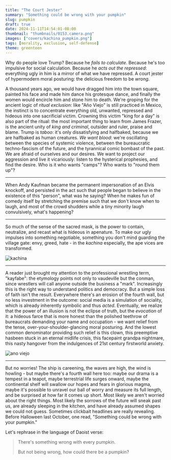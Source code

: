 ```yaml
---
title: "The Court Jester"
summary: "Something could be wrong with your pumpkin"
slug: pumpkin
draft: true
date: 2024-11-11T14:54:01-08:00
thumbnail: "thumbnails/0153.camera.png"
images: ["covers/kachina_pumpkin.png"]
tags: [morality, exclusion, self-defense]
theme: greenteen
---
```


Why do people love Trump? Because he *fails to calculate*. Because he's too impulsive for social calculation. Because he *acts out the repressed*: everything ugly in him is a mirror of what we have repressed. A court jester of hypermodern moral posturing: the delicious freedom to be *wrong*.

A thousand years ago, we would have dragged him into the town square, painted his face and made him dance his grotesque dance, and finally the women would encircle him and stone him to death. We're groping for the ancient logic of *ritual exclusion*: like "Año Viejo" is still practiced in Mexico, the instinct is to concentrate everything old, unwanted, repressed and hideous into one sacrificial victim.  Crowning this victim "king for a day" is also part of the ritual: the most important thing to learn from James Frazer, is the ancient unity of *king and criminal*, outsider and ruler, praise and blame. Trump is *taboo*: it's only dissatisfying and halfbaked, because we are halfbaked as human creatures. *We want blood*: we're oscillating between the species of systemic violence, between the bureaucratic techno-fascism of the future, and the tyrannical comic bombast of the past. We are afraid of ourselves and our desires. We want to project our aggression and live it vicariously: listen to the hysterical prophesies, and find the desire. Who is it who wants "camps"? Who wants to "round them up"?

---

When Andy Kaufman became the permanent impersonation of an Elvis knockoff, and persisted in the act such that people began to believe in the existence of this "person", what was he saying? When he makes fun of comedy itself by stretching the premise such that we don't know when to laugh, and most of the crowd shudders while a tiny minority laugh convulsively, what's happening?

---

So much of the sense of the sacred mask, is the power to contain, neutralize, and recast what is hideous in apenature. To make our ugly impulses into something negotiable, something you don't mind guarding the village gate: envy, greed, hate - in the *kachina* especially, the ape vices are transformed.

![kachina](/covers/kachina_doll.png)

---

A reader just brought my attention to the professional wrestling term, "kayfabe": the etymology points not only to vaudeville but the conman, since wrestlers will call anyone outside the business a "mark". Increasingly this is the right way to understand politics and democracy. But a simple loss of faith isn't the result. Everywhere there's an erosion of the fourth wall, but no less investment in the outcome: social media is a simulation of sociality, which is already inherently symbolic and thus *acted*. Eventually, we realize that the power of an illusion is not the eclipse of truth, but the *evocation* of it: a hideous farce that is more honest than the polished teethrow of bureaucrats demanding your name and occupation - we want relief from the tense, over-your-shoulder-glancing moral posturing. And the lowest common denominator providing such relief is this clown, this preemptive hasbeen stuck in an eternal midlife crisis, this facepaint grandpa nightmare, this nasty hangover from the indulgences of 21st century firstworld anxiety.

![ano viejo](/covers/ano_viejo.webp)

---

But no worries! The ship is careening, the waves are high, the wind is howling - but maybe there's a fourth wall here too: maybe our drama is a tempest in a teapot, maybe terrestrial life surges onward, maybe the continental shelf will swallow our hopes and fears in glorious magma, maybe it's possible to unravel our ball of worry and measure its full length, and be surprised at how far it comes up short. Most likely we aren't worried about the right things. Most likely the sorrows of the future will sneak past us, are already sleeping in the kitchen, and have already assumed shapes we could not guess. Sometimes clickbait headlines are really revealing. Before Halloween last October, one read, "Something could be wrong with your pumpkin."

Let's rephrase in the language of Daoist verse:

> There's something wrong with every pumpkin.
>
> But not being wrong, how could there be a pumpkin?
